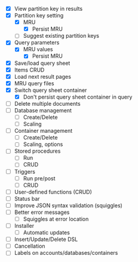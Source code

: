 - [x] View partition key in results
- [x] Partition key setting
	- [x] MRU
		- [x] Persist MRU
	- [ ] Suggest existing partition keys
- [x] Query parameters
	- [x] MRU values
		- [x] Persist MRU
- [x] Save/load query sheet
- [x] Items CRUD
- [x] Load next result pages
- [x] MRU query files
- [x] Switch query sheet container
	- [x] Don't persist query sheet container in query
- [ ] Delete multiple documents
- [ ] Database management
	- [ ] Create/Delete
	- [ ] Scaling
- [ ] Container management
	- [ ] Create/Delete
	- [ ] Scaling, options
- [ ] Stored procedures
	- [ ] Run
	- [ ] CRUD
- [ ] Triggers
	- [ ] Run pre/post
	- [ ] CRUD
- [ ] User-defined functions (CRUD)
- [ ] Status bar
- [ ] Improve JSON syntax validation (squiggles)
- [ ] Better error messages
	- [ ] Squiggles at error location
- [ ] Installer
	- [ ] Automatic updates
- [ ] Insert/Update/Delete DSL
- [ ] Cancellation
- [ ] Labels on accounts/databases/containers
